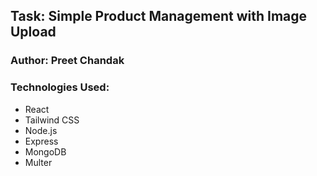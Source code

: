 ## Task: Simple Product Management with Image Upload

### Author: Preet Chandak

### Technologies Used:

- React
- Tailwind CSS
- Node.js
- Express
- MongoDB
- Multer
